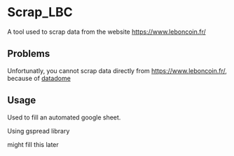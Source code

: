 # Scrap_LBC

A tool used to scrap data from the website https://www.leboncoin.fr/

## Problems

Unfortunatly, you cannot scrap data directly from https://www.leboncoin.fr/, because of [datadome](https://datadome.co/fr/)

## Usage

Used to fill an automated google sheet.

Using gspread library

might fill this later
